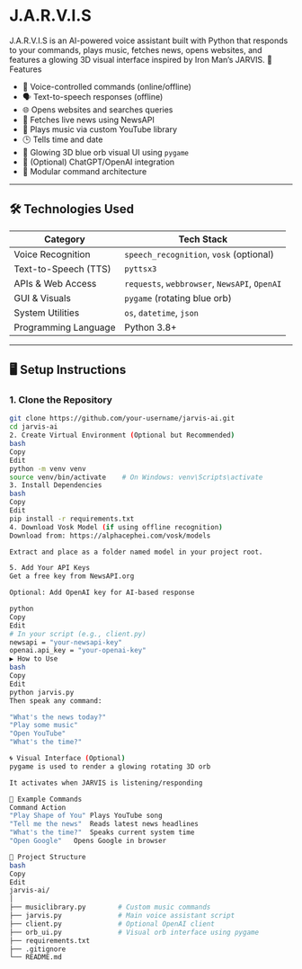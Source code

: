 # J.A.R.V.I.S
J.A.R.V.I.S is an AI-powered voice assistant built with Python that responds to your commands, plays music, fetches news, opens websites, and features a glowing 3D visual interface inspired by Iron Man’s JARVIS.
🚀 Features

- 🎤 Voice-controlled commands (online/offline)
- 🗣️ Text-to-speech responses (offline)
- 🌐 Opens websites and searches queries
- 📰 Fetches live news using NewsAPI
- 🎵 Plays music via custom YouTube library
- 🕒 Tells time and date
- 🌌 Glowing 3D blue orb visual UI using `pygame`
- 🧠 (Optional) ChatGPT/OpenAI integration
- 🧱 Modular command architecture

---

## 🛠️ Technologies Used

| Category              | Tech Stack                                       |
|-----------------------|--------------------------------------------------|
| Voice Recognition     | `speech_recognition`, `vosk` (optional)          |
| Text-to-Speech (TTS)  | `pyttsx3`                                        |
| APIs & Web Access     | `requests`, `webbrowser`, `NewsAPI`, `OpenAI`   |
| GUI & Visuals         | `pygame` (rotating blue orb)                     |
| System Utilities      | `os`, `datetime`, `json`                         |
| Programming Language  | Python 3.8+                                      |

---

## 🖥️ Setup Instructions

### 1. **Clone the Repository**
```bash
git clone https://github.com/your-username/jarvis-ai.git
cd jarvis-ai
2. Create Virtual Environment (Optional but Recommended)
bash
Copy
Edit
python -m venv venv
source venv/bin/activate    # On Windows: venv\Scripts\activate
3. Install Dependencies
bash
Copy
Edit
pip install -r requirements.txt
4. Download Vosk Model (if using offline recognition)
Download from: https://alphacephei.com/vosk/models

Extract and place as a folder named model in your project root.

5. Add Your API Keys
Get a free key from NewsAPI.org

Optional: Add OpenAI key for AI-based response

python
Copy
Edit
# In your script (e.g., client.py)
newsapi = "your-newsapi-key"
openai.api_key = "your-openai-key"
▶️ How to Use
bash
Copy
Edit
python jarvis.py
Then speak any command:

"What's the news today?"
"Play some music"
"Open YouTube"
"What's the time?"

🌀 Visual Interface (Optional)
pygame is used to render a glowing rotating 3D orb

It activates when JARVIS is listening/responding

🧪 Example Commands
Command	Action
"Play Shape of You"	Plays YouTube song
"Tell me the news"	Reads latest news headlines
"What's the time?"	Speaks current system time
"Open Google"	Opens Google in browser

📁 Project Structure
bash
Copy
Edit
jarvis-ai/
│
├── musiclibrary.py        # Custom music commands
├── jarvis.py              # Main voice assistant script
├── client.py              # Optional OpenAI client
├── orb_ui.py              # Visual orb interface using pygame
├── requirements.txt
├── .gitignore
└── README.md
